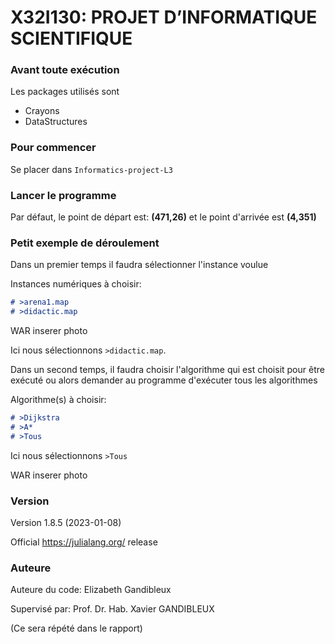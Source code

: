 # X32I130: PROJET D’INFORMATIQUE SCIENTIFIQUE

### Avant toute exécution

Les packages utilisés sont

- Crayons
- DataStructures

### Pour commencer

Se placer dans `Informatics-project-L3`

### Lancer le programme

Par défaut, le point de départ est: **(471,26)** et le point d'arrivée est **(4,351)**

### Petit exemple de déroulement

Dans un premier temps il faudra sélectionner l'instance voulue

Instances numériques à choisir:
```md 
# >arena1.map
# >didactic.map
```
WAR inserer photo

Ici nous sélectionnons `>didactic.map`.

Dans un second temps, il faudra choisir l'algorithme qui est choisit pour être exécuté ou alors demander au programme d'exécuter tous les algorithmes 

Algorithme(s) à choisir:
```md 
# >Dijkstra
# >A*
# >Tous
```

Ici nous sélectionnons `>Tous`

WAR inserer photo

### Version

Version 1.8.5 (2023-01-08)

Official https://julialang.org/ release

### Auteure

Auteure du code: Elizabeth Gandibleux

Supervisé par: Prof. Dr. Hab. Xavier GANDIBLEUX 


(Ce sera répété dans le rapport)
